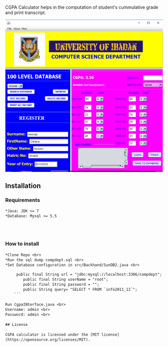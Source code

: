 CGPA Calculator helps in the computation of student's cummulative grade and print transcript.

![alt text](dashboard.png)


## Installation

### Requirements
    *Java: JDK >= 7
    *Database: Mysql >= 5.5

<br><br>

### How to install <br>
    *Clone Repo <br>
    *Run the sql dump compdept.sql <br>
    *Set Database configuration in src/Backhand/SunDB2.java <br>
```
     public final String url = "jdbc:mysql://localhost:3306/compdept";
        public final String userName = "root";
        public final String password = "";
        public String query= "SELECT * FROM `info2011_12`";
    ```

Run CgpaINterface.java <br>
Username: admin <br>
Password: admin <br>

## License

CGPA calculator is licensed under the [MIT license](https://opensource.org/licenses/MIT).


